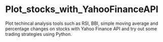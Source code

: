 # Plot_stocks_with_YahooFinanceAPI
Plot techincal analysis tools such as RSI, BBI, simple moving average and percentage changes on stocks with Yahoo Finance API and try out some trading strategies using Python.
